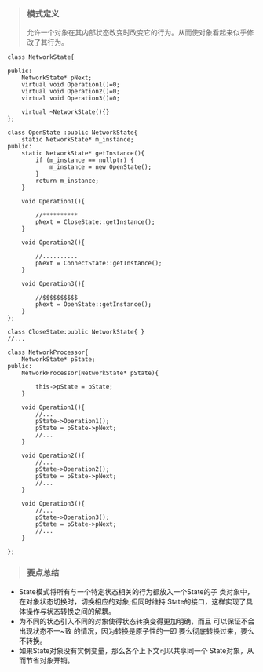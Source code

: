 > ### 模式定义
> 允许一个对象在其内部状态改变时改变它的行为。从而使对象看起来似乎修改了其行为。


```
class NetworkState{

public:
    NetworkState* pNext;
    virtual void Operation1()=0;
    virtual void Operation2()=0;
    virtual void Operation3()=0;

    virtual ~NetworkState(){}
};
```

```
class OpenState :public NetworkState{ 
    static NetworkState* m_instance;
public:
    static NetworkState* getInstance(){
        if (m_instance == nullptr) {
            m_instance = new OpenState();
        }
        return m_instance;
    }

    void Operation1(){
        
        //**********
        pNext = CloseState::getInstance();
    }
    
    void Operation2(){
        
        //..........
        pNext = ConnectState::getInstance();
    }
    
    void Operation3(){
        
        //$$$$$$$$$$
        pNext = OpenState::getInstance();
    } 
};
```

```
class CloseState:public NetworkState{ }
//...
```

```
class NetworkProcessor{ 
    NetworkState* pState; 
public: 
    NetworkProcessor(NetworkState* pState){
        
        this->pState = pState;
    }
    
    void Operation1(){
        //...
        pState->Operation1();
        pState = pState->pNext;
        //...
    }
    
    void Operation2(){
        //...
        pState->Operation2();
        pState = pState->pNext;
        //...
    }
    
    void Operation3(){
        //...
        pState->Operation3();
        pState = pState->pNext;
        //...
    }

};

```
> ### 要点总结
* State模式将所有与一个特定状态相关的行为都放入一个State的子
类对象中，在对象状态切换时，切换相应的对象;但同时维持
State的接口，这样实现了具体操作与状态转换之间的解耦。
* 为不同的状态引入不同的对象使得状态转换变得更加明确，而且
可以保证不会出现状态不一~致 的情况，因为转换是原子性的一即
要么彻底转换过来，要么不转换。
* 如果State对象没有实例变量，那么各个上下文可以共享同一个
State对象，从而节省对象开销。
